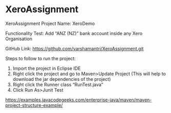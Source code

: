 # XeroAssignment
XeroAssignment
Project Name: XeroDemo

Functionality Test: Add “ANZ (NZ)” bank account inside any Xero Organisation

GitHub Link: https://github.com/varshamantri/XeroAssignment.git

Steps to follow to run the project:
1.	Import the project in Eclipse IDE
2.	Right click the project and go to Maven>Update Project (This will help to download the jar dependencies of the project)
3.	Right click the Runner class “RunTest.java”
4.	Click Run As>Junit Test

https://examples.javacodegeeks.com/enterprise-java/maven/maven-project-structure-example/
